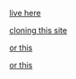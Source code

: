 

[live here](https://ichingbalance.gr/en)


[cloning this site](https://design1.doctorsitecare.com/)

[or this](https://www.skinhair.gr/)

[or this](https://dr-christopoulos.de/el/)
